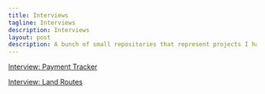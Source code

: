 ```yaml
---
title: Interviews
tagline: Interviews
description: Interviews
layout: post
description: A bunch of small repositories that represent projects I had to code to be considered for an interview.
---
```


<span class="fab fa-github" style='font-size:30px'></span> [Interview: Payment Tracker](https://github.com/Nikolas-Charalambidis/interview-payment-tracker)

<span class="fab fa-github" style='font-size:30px'></span> [Interview: Land Routes](https://github.com/Nikolas-Charalambidis/interview-land-routes)